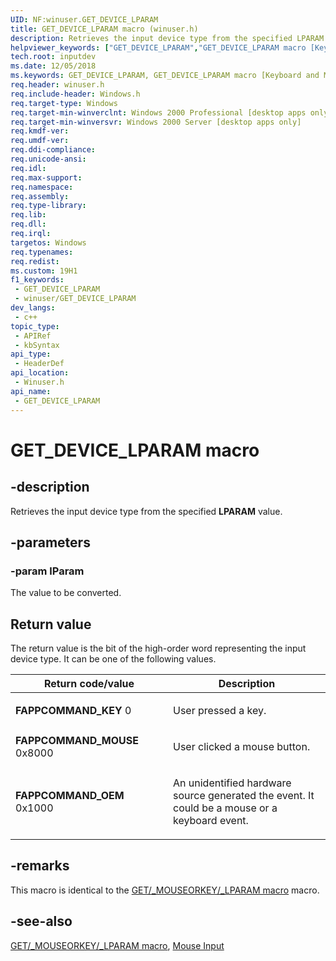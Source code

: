 ```yaml
---
UID: NF:winuser.GET_DEVICE_LPARAM
title: GET_DEVICE_LPARAM macro (winuser.h)
description: Retrieves the input device type from the specified LPARAM value.
helpviewer_keywords: ["GET_DEVICE_LPARAM","GET_DEVICE_LPARAM macro [Keyboard and Mouse Input]","_win32_GET_DEVICE_LPARAM","_win32_get_device_lparam_cpp","inputdev.get_device_lparam","winui._win32_get_device_lparam","winuser/GET_DEVICE_LPARAM"]
tech.root: inputdev
ms.date: 12/05/2018
ms.keywords: GET_DEVICE_LPARAM, GET_DEVICE_LPARAM macro [Keyboard and Mouse Input], _win32_GET_DEVICE_LPARAM, _win32_get_device_lparam_cpp, inputdev.get_device_lparam, winui._win32_get_device_lparam, winuser/GET_DEVICE_LPARAM
req.header: winuser.h
req.include-header: Windows.h
req.target-type: Windows
req.target-min-winverclnt: Windows 2000 Professional [desktop apps only]
req.target-min-winversvr: Windows 2000 Server [desktop apps only]
req.kmdf-ver: 
req.umdf-ver: 
req.ddi-compliance: 
req.unicode-ansi: 
req.idl: 
req.max-support: 
req.namespace: 
req.assembly: 
req.type-library: 
req.lib: 
req.dll: 
req.irql: 
targetos: Windows
req.typenames: 
req.redist: 
ms.custom: 19H1
f1_keywords:
 - GET_DEVICE_LPARAM
 - winuser/GET_DEVICE_LPARAM
dev_langs:
 - c++
topic_type:
 - APIRef
 - kbSyntax
api_type:
 - HeaderDef
api_location:
 - Winuser.h
api_name:
 - GET_DEVICE_LPARAM
---
```


# GET_DEVICE_LPARAM macro

## -description

Retrieves the input device type from the specified **LPARAM** value.

## -parameters

### -param lParam

The value to be converted.

## Return value

The return value is the bit of the high-order word representing the input device type. It can be one of the following values.

<table>
<colgroup>
<col style="width: 50%" />
<col style="width: 50%" />
</colgroup>
<thead>
<tr class="header">
<th>Return code/value</th>
<th>Description</th>
</tr>
</thead>
<tbody>
<tr class="odd">
<td><strong>FAPPCOMMAND_KEY</strong>
0</td>
<td><p>User pressed a key.</p></td>
</tr>
<tr class="even">
<td><strong>FAPPCOMMAND_MOUSE</strong>
0x8000</td>
<td><p>User clicked a mouse button.</p></td>
</tr>
<tr class="odd">
<td><strong>FAPPCOMMAND_OEM</strong>
0x1000</td>
<td><p>An unidentified hardware source generated the event. It could be a mouse or a keyboard event.</p></td>
</tr>
</tbody>
</table>

## -remarks

This macro is identical to the [GET/_MOUSEORKEY/_LPARAM macro](nf-winuser-get_mouseorkey_lparam.md) macro.

## -see-also

[GET/_MOUSEORKEY/_LPARAM macro](nf-winuser-get_mouseorkey_lparam.md), [Mouse Input](/windows/win32/inputdev/mouse-input)
